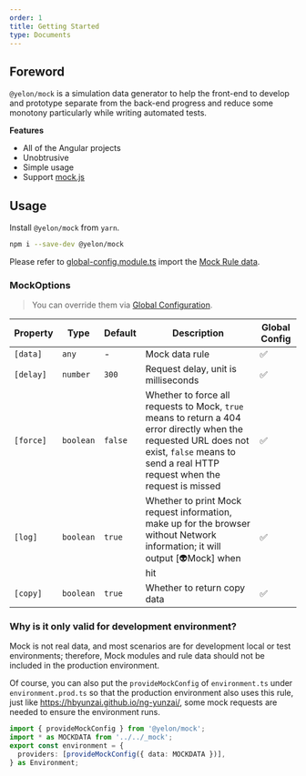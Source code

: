 ```yaml
---
order: 1
title: Getting Started
type: Documents
---
```


## Foreword

`@yelon/mock` is a simulation data generator to help the front-end to develop and prototype separate from the back-end progress and reduce some monotony particularly while writing automated tests.

**Features**

- All of the Angular projects
- Unobtrusive
- Simple usage
- Support [mock.js](http://mockjs.com/)

## Usage

Install `@yelon/mock` from `yarn`.

```bash
npm i --save-dev @yelon/mock
```

Please refer to [global-config.module.ts](https://github.com/hbyunzai/ng-yunzai/blob/master/src/app/global-config.module.ts#L26-L30) import the [Mock Rule data](/mock/rule).

### MockOptions

> You can override them via [Global Configuration](/docs/global-config).

| Property | Type | Default | Description | Global Config |
|----------|-------------|------|---------|---------------|
| `[data]` | `any` | - | Mock data rule | ✅ |
| `[delay]` | `number` | `300` | Request delay, unit is milliseconds | ✅ |
| `[force]` | `boolean` | `false` | Whether to force all requests to Mock, `true` means to return a 404 error directly when the requested URL does not exist, `false` means to send a real HTTP request when the request is missed | ✅ |
| `[log]` | `boolean` | `true` | Whether to print Mock request information, make up for the browser without Network information; it will output [👽Mock] when hit | ✅ |
| `[copy]` | `boolean` | `true` | Whether to return copy data | ✅ |

### Why is it only valid for development environment?

Mock is not real data, and most scenarios are for development local or test environments; therefore, Mock modules and rule data should not be included in the production environment.

Of course, you can also put the `provideMockConfig` of `environment.ts` under `environment.prod.ts` so that the production environment also uses this rule, just like https://hbyunzai.github.io/ng-yunzai/, some mock requests are needed to ensure the environment runs.

```ts
import { provideMockConfig } from '@yelon/mock';
import * as MOCKDATA from '../../_mock';
export const environment = {
  providers: [provideMockConfig({ data: MOCKDATA })],
} as Environment;
```
